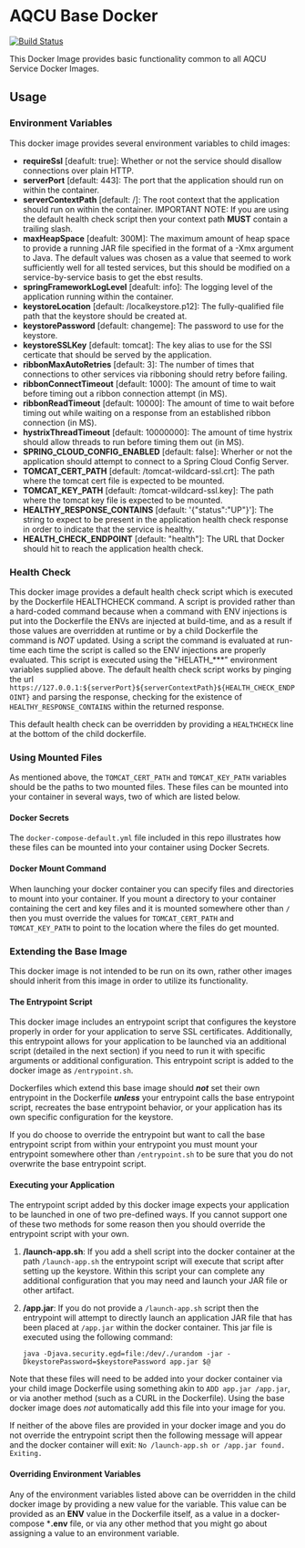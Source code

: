 # AQCU Base Docker

[![Build Status](https://travis-ci.org/USGS-CIDA/docker-aqcu-base.svg?branch=master)](https://travis-ci.org/USGS-CIDA/docker-aqcu-base)

This Docker Image provides basic functionality common to all AQCU Service Docker Images.

## Usage
### Environment Variables
This docker image provides several environment variables to child images:
 - **requireSsl** [deafult: true]: Whether or not the service should disallow connections over plain HTTP.
 - **serverPort** [default: 443]: The port that the application should run on within the container.
 - **serverContextPath** [default: /]: The root context that the application should run on within the container. IMPORTANT NOTE: If you are using the default health check script then your context path **MUST** contain a trailing slash.
 - **maxHeapSpace** [deafult: 300M]: The maximum amount of heap space to provide a running JAR file specified in the format of a -Xmx argument to Java. The default values was chosen as a value that seemed to work sufficiently well for all tested services, but this should be modified on a service-by-service basis to get the ebst results.
 - **springFrameworkLogLevel** [deafult: info]: The logging level of the application running within the container.
 - **keystoreLocation** [default: /localkeystore.p12]: The fully-qualified file path that the keystore should be created at.
 - **keystorePassword** [default: changeme]: The password to use for the keystore.
 - **keystoreSSLKey** [default: tomcat]: The key alias to use for the SSl certicate that should be served by the application.
 - **ribbonMaxAutoRetries** [default: 3]: The number of times that connections to other services via ribboning should retry before failing.
 - **ribbonConnectTimeout** [default: 1000]: The amount of time to wait before timing out a ribbon connection attempt (in MS).
 - **ribbonReadTimeout** [default: 10000]: The amount of time to wait before timing out while waiting on a response from an established ribbon connection (in MS).
 - **hystrixThreadTimeout** [default: 10000000]: The amount of time hystrix should allow threads to run before timing them out (in MS).
 - **SPRING_CLOUD_CONFIG_ENABLED** [default: false]: Wherher or not the application should attempt to connect to a Spring Cloud Config Server.
 - **TOMCAT_CERT_PATH** [default: /tomcat-wildcard-ssl.crt]: The path where the tomcat cert file is expected to be mounted.
 - **TOMCAT_KEY_PATH** [default: /tomcat-wildcard-ssl.key]: The path where the tomcat key file is expected to be mounted.
 - **HEALTHY_RESPONSE_CONTAINS** [default: '{"status":"UP"}']: The string to expect to be present in the application health check response in order to indicate that the service is healthy.
 - **HEALTH_CHECK_ENDPOINT** [default: "health"]: The URL that Docker should hit to reach the application health check.

### Health Check
This docker image provides a default health check script which is executed by the Dockerfile HEALTHCHECK command. A script is provided rather than a hard-coded command because when a command with ENV injections is put into the Dockerfile the ENVs are injected at build-time, and as a result if those values are overridden at runtime or by a child Dockerfile the command is *NOT* updated. Using a script the command is evaluated at run-time each time the script is called so the ENV injections are properly evaluated. This script is executed using the "HELATH_***" environment variables supplied above. The default health check script works by pinging the url `https://127.0.0.1:${serverPort}${serverContextPath}${HEALTH_CHECK_ENDPOINT}` and parsing the response, checking for the existence of `HEALTHY_RESPONSE_CONTAINS` within the returned response.

This default health check can be overridden by providing a `HEALTHCHECK` line at the bottom of the child dockerfile.

### Using Mounted Files
As mentioned above, the `TOMCAT_CERT_PATH` and `TOMCAT_KEY_PATH` variables should be the paths to two mounted files. These files can be mounted into your container in several ways, two of which are listed below.

#### Docker Secrets
The `docker-compose-default.yml` file included in this repo illustrates how these files can be mounted into your container using Docker Secrets.

#### Docker Mount Command
When launching your docker container you can specify files and directories to mount into your container. If you mount a directory to your container containing the cert and key files and it is mounted somewhere other than `/` then you must override the values for `TOMCAT_CERT_PATH` and `TOMCAT_KEY_PATH` to point to the location where the files do get mounted.

### Extending the Base Image
This docker image is not intended to be run on its own, rather other images should inherit from this image in order to utilize its functionality. 

#### The Entrypoint Script
This docker image includes an entrypoint script that configures the keystore properly in order for your application to serve SSL certificates. Additionally, this entrypoint allows for your application to be launched via an additional script (detailed in the next section) if you need to run it with specific arguments or additional configuration. This entrypoint script is added to the docker image as `/entrypoint.sh`. 

Dockerfiles which extend this base image should _**not**_ set their own entrypoint in the Dockerfile _**unless**_ your entrypoint calls the base entrypoint script, recreates the base entrypoint behavior, or your application has its own specific configuration for the keystore. 

If you do choose to override the entrypoint but want to call the base entrypoint script from within your entrypoint you must mount your entrypoint somewhere other than `/entrypoint.sh` to be sure that you do not overwrite the base entrypoint script.

#### Executing your Application
The entrypoint script added by this docker image expects your application to be launched in one of two pre-defined ways. If you cannot support one of these two methods for some reason then you should override the entrypoint script with your own.

1. **/launch-app.sh**: If you add a shell script into the docker container at the path `/launch-app.sh` the entrypoint script will execute that script after setting up the keystore. Within this script your can complete any additional configuration that you may need and launch your JAR file or other artifact.

2. **/app.jar**: If you do not provide a `/launch-app.sh` script then the entrypoint will attempt to directly launch an application JAR file that has been placed at `/app.jar` within the docker container. This jar file is executed using the following command: 
    ```
    java -Djava.security.egd=file:/dev/./urandom -jar -DkeystorePassword=$keystorePassword app.jar $@
    ```

Note that these files will need to be added into your docker container via your child image Dockerfile using something akin to `ADD app.jar /app.jar`, or via another method (such as a CURL in the Dockerfile). Using the base docker image does _not_ automatically add this file into your image for you.

If neither of the above files are provided in your docker image and you do not override the entrypoint script then the following message will appear and the docker container will exit: `No /launch-app.sh or /app.jar found. Exiting.`

#### Overriding Environment Variables
Any of the environment variables listed above can be overridden in the child docker image by providing a new value for the variable. This value can be provided as an **ENV** value in the Dockerfile itself, as a value in a docker-compose ***.env** file, or via any other method that you might go about assigning a value to an environment variable.
